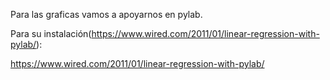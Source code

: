 Para las graficas vamos a apoyarnos en pylab.

Para su instalación(https://www.wired.com/2011/01/linear-regression-with-pylab/):


https://www.wired.com/2011/01/linear-regression-with-pylab/